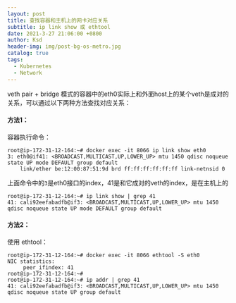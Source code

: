 ```yaml
---
layout: post
title: 查找容器和主机上的网卡对应关系
subtitle: ip link show 或 ethtool
date: 2021-3-27 21:06:00 +0800
author: Ksd
header-img: img/post-bg-os-metro.jpg
catalog: true
tags:
  - Kubernetes
  - Network
---
```


veth pair + bridge 模式的容器中的eth0实际上和外面host上的某个veth是成对的关系，可以通过以下两种方法查找对应关系：

#### 方法1：

容器执行命令：
```
root@ip-172-31-12-164:~# docker exec -it 8066 ip link show eth0
3: eth0@if41: <BROADCAST,MULTICAST,UP,LOWER_UP> mtu 1450 qdisc noqueue state UP mode DEFAULT group default
    link/ether be:12:00:87:51:9d brd ff:ff:ff:ff:ff:ff link-netnsid 0
```
上面命令中的`3`是eth0接口的index，41是和它成对的veth的index，是在主机上的

```
root@ip-172-31-12-164:~# ip link show | grep 41
41: cali92eefabadfb@if3: <BROADCAST,MULTICAST,UP,LOWER_UP> mtu 1450 qdisc noqueue state UP mode DEFAULT group default
```

#### 方法2：

使用 ethtool：
```
root@ip-172-31-12-164:~# docker exec -it 8066 ethtool -S eth0
NIC statistics:
     peer_ifindex: 41
root@ip-172-31-12-164:~#
root@ip-172-31-12-164:~# ip addr | grep 41
41: cali92eefabadfb@if3: <BROADCAST,MULTICAST,UP,LOWER_UP> mtu 1450 qdisc noqueue state UP group default
```
